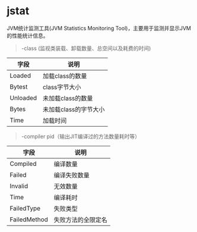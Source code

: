 # jstat
JVM统计监测工具(JVM Statistics Monitoring Tool)，主要用于监测并显示JVM的性能统计信息。

> -class (监视类装载、卸载数量、总空间以及耗费的时间)

字段  |  说明
--- | ---
Loaded | 加载class的数量
Bytest | class字节大小
Unloaded| 未加载class的数量
Bytes | 未加载class的字节大小
Time | 加载时间

> -compiler pid（输出JIT编译过的方法数量耗时等）

字段 | 说明
--- | ---
Compiled | 编译数量
Failed | 编译失败数量
Invalid | 无效数量
Time | 编译耗时
FailedType | 失败类型
FailedMethod| 失败方法的全限定名
